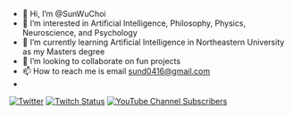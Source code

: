 - 👋 Hi, I’m @SunWuChoi
- 👀 I’m interested in Artificial Intelligence, Philosophy, Physics, Neuroscience, and Psychology
- 🌱 I’m currently learning Artificial Intelligence in Northeastern University as my Masters degree
- 💞️ I’m looking to collaborate on fun projects
- 📫 How to reach me is email sund0416@gmail.com
- 

[![Twitter](https://img.shields.io/twitter/follow/Sund0416?style=social)](https://twitter.com/Sund0416)
[![Twitch Status](https://img.shields.io/twitch/status/SunWuChoi?style=social)](https://www.twitch.tv/sunwuchoi)
[![YouTube Channel Subscribers](https://img.shields.io/youtube/channel/subscribers/UC_Yfuux-CgwDqwNczY9g-nA?style=social)](https://www.youtube.com/channel/UC_Yfuux-CgwDqwNczY9g-nA)
